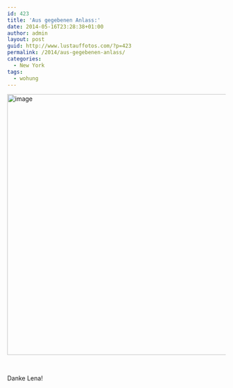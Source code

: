 ```yaml
---
id: 423
title: 'Aus gegebenen Anlass:'
date: 2014-05-16T23:28:38+01:00
author: admin
layout: post
guid: http://www.lustauffotos.com/?p=423
permalink: /2014/aus-gegebenen-anlass/
categories:
  - New York
tags:
  - wohung
---
```

[<img class="aligncenter size-full wp-image-424" src="http://www.lustauffotos.com/files/2014/05/image.png" alt="image" width="600" height="600" srcset="http://www.lustauffotos.com/files/2014/05/image.png 600w, http://www.lustauffotos.com/files/2014/05/image-150x150.png 150w, http://www.lustauffotos.com/files/2014/05/image-300x300.png 300w" sizes="(max-width: 600px) 100vw, 600px" />](http://www.lustauffotos.com/files/2014/05/image.png)

&nbsp;

Danke Lena!